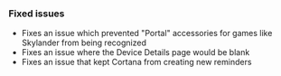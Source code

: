 ### Fixed issues
- Fixes an issue which prevented "Portal" accessories for games like Skylander from being recognized
- Fixes an issue where the Device Details page would be blank
- Fixes an issue that kept Cortana from creating new reminders